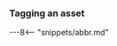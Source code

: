 <!-- SPDX-License-Identifier: CC-BY-4.0 -->
<!-- Copyright Contributors to the ODPi Egeria project. -->

### Tagging an asset



---8<-- "snippets/abbr.md"